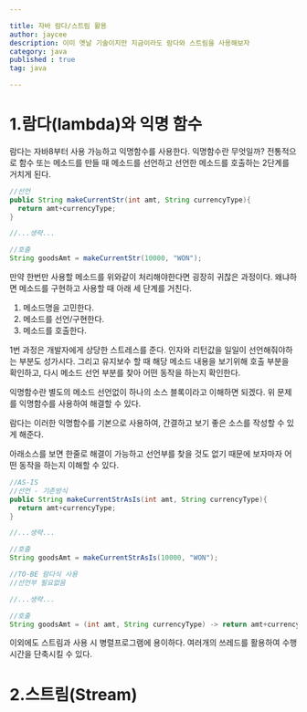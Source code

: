 ```yaml
---

title: 자바 람다/스트림 활용
author: jaycee
description: 이미 옛날 기술이지만 지금이라도 람다와 스트림을 사용해보자
category: java
published : true
tag: java

---
```


# 1.람다(lambda)와 익명 함수
람다는 자바8부터 사용 가능하고 익명함수를 사용한다.
익명함수란 무엇일까?
전통적으로 함수 또는 메소드를 만들 때 메소드를 선언하고 선언한 메소드를 호출하는 2단계를 거치게 된다.

```java 
//선언
public String makeCurrentStr(int amt, String currencyType){
  return amt+currencyType; 
}

//...생략...

//호출
String goodsAmt = makeCurrentStr(10000, "WON");
```

만약 한번만 사용할 메소드를 위와같이 처리해야한다면 굉장히 귀찮은 과정이다. 왜냐하면 메소드를 구현하고 사용할 때 아래 세 단계를 거친다.
1. 메소드명을 고민한다.
2. 메소드를 선언/구현한다.
3. 메소드를 호출한다.

1번 과정은 개발자에게 상당한 스트레스를 준다. 인자와 리턴값을 일일이 선언해줘야하는 부분도 성가시다.
그리고 유지보수 할 때 해당 메소드 내용을 보기위해 호출 부분을 확인하고, 다시 메소드 선언 부분를 찾아 어떤 동작을 하는지 확인한다.

익명함수란 별도의 메소드 선언없이 하나의 소스 블록이라고 이해하면 되겠다. 위 문제를 익명함수를 사용하여 해결할 수 있다.
               
람다는 이러한 익명함수를 기본으로 사용하여, 간결하고 보기 좋은 소스를 작성할 수 있게 해준다.

아래소스를 보면 한줄로 해결이 가능하고 선언부를 찾을 것도 없기 때문에 보자마자 어떤 동작을 하는지 이해할 수 있다.
```java 
//AS-IS
//선언 - 기존방식
public String makeCurrentStrAsIs(int amt, String currencyType){
  return amt+currencyType; 
}

//...생략...

//호출
String goodsAmt = makeCurrentStrAsIs(10000, "WON");

//TO-BE 람다식 사용
//선언부 필요없음

//...생략...

//호출
String goodsAmt = (int amt, String currencyType) -> return amt+currencyType;
```

이외에도 스트림과 사용 시 병렬프로그램에 용이하다. 여러개의 쓰레드를 활용하여 수행시간을 단축시킬 수 있다.


# 2.스트림(Stream)

